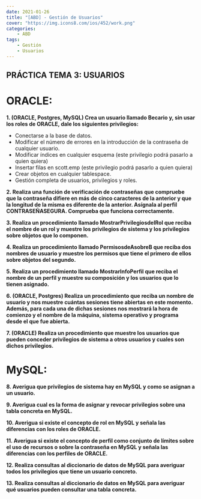 ```yaml
---
date: 2021-01-26
title: "[ABD] - Gestión de Usuarios"
cover: "https://img.icons8.com/ios/452/work.png"
categories: 
    - ABD
tags:
    - Gestión
    - Usuarios
---
```


## PRÁCTICA TEMA 3: USUARIOS

# ORACLE:

**1. (ORACLE, Postgres, MySQL) Crea un usuario llamado Becario y, sin usar los roles de ORACLE, dale los siguientes privilegios:**

* Conectarse a la base de datos.
* Modificar el número de errores en la introducción de la contraseña de cualquier usuario.
* Modificar índices en cualquier esquema (este privilegio podrá pasarlo a quien quiera)
* Insertar filas en scott.emp (este privilegio podrá pasarlo a quien quiera)
* Crear objetos en cualquier tablespace.
* Gestión completa de usuarios, privilegios y roles.

**2. Realiza una función de verificación de contraseñas que compruebe que la contraseña difiere en más de cinco caracteres de la anterior y que la longitud de la misma es diferente de la anterior. Asígnala al perfil CONTRASEÑASEGURA. Comprueba que funciona correctamente.**

**3. Realiza un procedimiento llamado MostrarPrivilegiosdelRol que reciba el nombre de un rol y muestre los privilegios de sistema y los privilegios sobre objetos que lo componen.**

**4. Realiza un procedimiento llamado PermisosdeAsobreB que reciba dos nombres de usuario y muestre los permisos que tiene el primero de ellos sobre objetos del segundo.**

**5. Realiza un procedimiento llamado MostrarInfoPerfil que reciba el nombre de un perfil y muestre su composición y los usuarios que lo tienen asignado.**

**6. (ORACLE, Postgres) Realiza un procedimiento que reciba un nombre de usuario y nos muestre cuántas sesiones tiene abiertas en este momento. Además, para cada una de dichas sesiones nos mostrará la hora de comienzo y el nombre de la máquina, sistema operativo y programa desde el que fue abierta.**

**7. (ORACLE) Realiza un procedimiento que muestre los usuarios que pueden conceder privilegios de sistema a otros usuarios y cuales son dichos privilegios.**
       
# MySQL:

**8. Averigua que privilegios de sistema hay en MySQL y como se asignan a un usuario.**
       
**9. Averigua cual es la forma de asignar y revocar privilegios sobre una tabla concreta en MySQL.**
       
**10. Averigua si existe el concepto de rol en MySQL y señala las diferencias con los roles de ORACLE.**
       
**11. Averigua si existe el concepto de perfil como conjunto de límites sobre el uso de recursos o sobre la contraseña en MySQL y señala las diferencias con los perfiles de ORACLE.**

**12. Realiza consultas al diccionario de datos de MySQL para averiguar todos los privilegios que tiene un usuario concreto.**

**13. Realiza consultas al diccionario de datos en MySQL para averiguar qué usuarios pueden consultar una tabla concreta.**